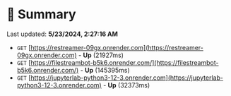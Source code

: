 # 📖 Summary
Last updated: **5/23/2024, 2:27:16 AM**

- `GET` [https://restreamer-09gx.onrender.com](https://restreamer-09gx.onrender.com) - **Up** (21927ms)
- `GET` [https://filestreambot-b5k6.onrender.com/](https://filestreambot-b5k6.onrender.com/) - **Up** (145395ms)
- `GET` [https://jupyterlab-python3-12-3.onrender.com](https://jupyterlab-python3-12-3.onrender.com) - **Up** (32373ms)

